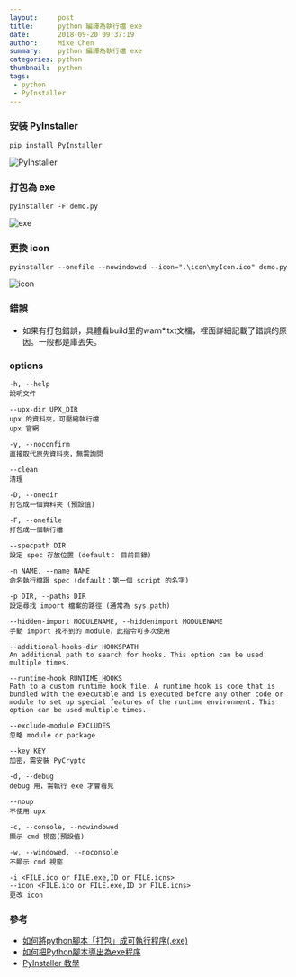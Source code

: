 ```yaml
---
layout:     post
title:      python 編譯為執行檔 exe
date:       2018-09-20 09:37:19
author:     Mike Chen
summary:    python 編譯為執行檔 exe
categories: python
thumbnail:  python
tags:
 - python
 - PyInstaller
---
```


### 安裝 PyInstaller

```
pip install PyInstaller
```

![PyInstaller](https://i.imgur.com/r7B4LaB.png)

### 打包為 exe

```
pyinstaller -F demo.py
```


![exe](https://i.imgur.com/URDbpab.png)

### 更換 icon

```
pyinstaller --onefile --nowindowed --icon=".\icon\myIcon.ico" demo.py
```

![icon](https://i.imgur.com/9sPZL0d.png)

### 錯誤
* 如果有打包錯誤，具體看build里的warn*.txt文檔，裡面詳細記載了錯誤的原因。一般都是庫丟失。


### options

```
-h, --help 
說明文件

--upx-dir UPX_DIR
upx 的資料夾，可壓縮執行檔
upx 官網

-y, --noconfirm
直接取代原先資料夾，無需詢問

--clean
清理

-D, --onedir
打包成一個資料夾 (預設值)

-F, --onefile
打包成一個執行檔

--specpath DIR
設定 spec 存放位置 (default： 目前目錄)

-n NAME, --name NAME
命名執行檔跟 spec (default：第一個 script 的名字)

-p DIR, --paths DIR
設定尋找 import 檔案的路徑 (通常為 sys.path)

--hidden-import MODULENAME, --hiddenimport MODULENAME
手動 import 找不到的 module，此指令可多次使用

--additional-hooks-dir HOOKSPATH
An additional path to search for hooks. This option can be used multiple times.

--runtime-hook RUNTIME_HOOKS
Path to a custom runtime hook file. A runtime hook is code that is bundled with the executable and is executed before any other code or module to set up special features of the runtime environment. This option can be used multiple times.

--exclude-module EXCLUDES
忽略 module or package

--key KEY
加密，需安裝 PyCrypto

-d, --debug
debug 用，需執行 exe 才會看見

--noup 
不使用 upx

-c, --console, --nowindowed
顯示 cmd 視窗(預設值)

-w, --windowed, --noconsole
不顯示 cmd 視窗

-i <FILE.ico or FILE.exe,ID or FILE.icns>
--icon <FILE.ico or FILE.exe,ID or FILE.icns>
更改 icon
```

### 參考
* [如何將python腳本「打包」成可執行程序(.exe)](https://kknews.cc/zh-tw/tech/4ybyrv.html)
* [如何把Python腳本導出為exe程序](https://kknews.cc/other/qopa42o.html)
* [PyInstaller 教學](http://zwindr.blogspot.com/2016/01/python-pyinstaller.html)